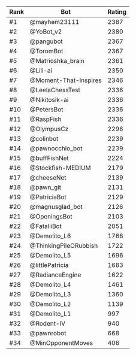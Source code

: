 Rank|Bot|Rating
---|---|---
#1|@mayhem23111|2387
#2|@YoBot_v2|2380
#3|@pangubot|2367
#4|@ToromBot|2367
#5|@Matrioshka_brain|2361
#6|@Lili-ai|2350
#7|@Moment-That-Inspires|2346
#8|@LeelaChessTest|2336
#9|@Nikitosik-ai|2336
#10|@PetersBot|2336
#11|@RaspFish|2336
#12|@OlympusCz|2296
#13|@colinbot|2239
#14|@pawnocchio_bot|2239
#15|@buffFishNet|2224
#16|@Stockfish-MEDIUM|2179
#17|@cheeseNet|2139
#18|@pawn_git|2131
#19|@PatriciaBot|2129
#20|@magnusglad_bot|2126
#21|@OpeningsBot|2103
#22|@FataliiBot|2051
#23|@Demolito_L6|1766
#24|@ThinkingPileORubbish|1722
#25|@Demolito_L5|1696
#26|@littlePatricia|1683
#27|@RadianceEngine|1622
#28|@Demolito_L4|1461
#29|@Demolito_L3|1360
#30|@Demolito_L2|1139
#31|@Demolito_L1|997
#32|@Rodent-IV|940
#33|@pawnrobot|668
#34|@MinOpponentMoves|406
